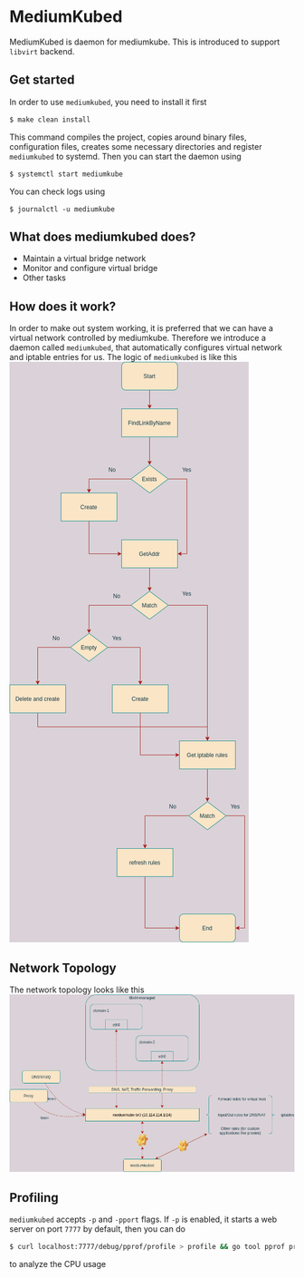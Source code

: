 # MediumKubed

MediumKubed is daemon for mediumkube. This is introduced to support `libvirt` backend. 

## Get started

In order to use `mediumkubed`, you need to install it first
```bash
$ make clean install
```

This command compiles the project, copies around binary files, configuration files, creates some necessary directories and register `mediumkubed` to systemd. Then you can start the daemon using

```bash
$ systemctl start mediumkube
```

You can check logs using 

```
$ journalctl -u mediumkube
```

## What does mediumkubed does?
- Maintain a virtual bridge network
- Monitor and configure virtual bridge
- Other tasks 


## How does it work?

In order to make out system working, it is preferred that we can have a virtual network controlled by mediumkube. Therefore we introduce a daemon called `mediumkubed`, that automatically configures virtual network and iptable entries for us. The logic of `mediumkubed` is like this 
![](./mediumkubed-design.png)


## Network Topology

The network topology looks like this 
![](./network-design.png)

## Profiling

`mediumkubed` accepts `-p` and `-pport` flags. If `-p` is enabled, it starts a web server on port `7777` by default, then you can do

```bash
$ curl localhost:7777/debug/pprof/profile > profile && go tool pprof profile
```

to analyze the CPU usage